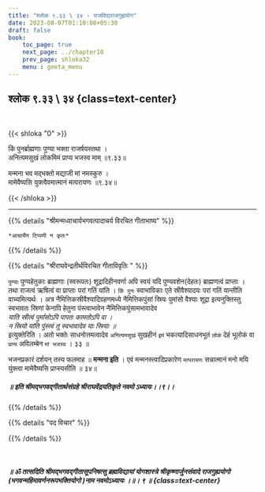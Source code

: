 ```yaml
---
title: "श्लोक ९.३३ \ ३४ - राजविद्यराजगुह्ययोग"
date: 2023-08-07T01:10:08+05:30
draft: false
book:
    toc_page: true
    next_page: ../chapter10
    prev_page: shloka32
    menu : geeta_menu
---
```




## श्लोक ९.३३ \ ३४ {class=text-center}

<br/>

{{< shloka  "0"  >}}

किं पुनर्ब्राह्मणाः पुण्या भक्ता राजर्षयस्तथा ।  
अनित्यमसुखं लोकमिमं प्राप्य भजस्व माम् ॥९.३३॥

मन्मना भव मद्भक्तो मद्याजी मां नमस्कुरु ।  
मामेवैष्यसि युक्त्वैवमात्मानं मत्परायणः ॥९.३४॥

{{< /shloka >}}


---


{{% details "श्रीमन्मध्वाचार्यभगवत्पादाचर्य विरचित  गीताभाष्य" %}}

`*आचार्येण टिप्पणी न कृतः*`

{{% /details %}}



{{% details "श्रीराघवेन्द्रतीर्थविरचित गीताविवृतिः " %}}


`पुण्याः` पुण्यहेतुकाः ब्राह्मणाः (स्वरूपतः) 
शूद्रादिहीनवर्णा अपि
स्वयं यदि पुण्यवशेन(देहतः) ब्राह्मणत्वं प्राप्ताः । 
तथा राजत्वं ऋषित्वं
वा प्राप्ताः परां गतिं यांति । `किं पुनः` स्वाभाविकाः 
एते स्रीवैश्यादयः परां गतिं यान्तीति वाच्यमित्यर्थः । 
अत्र नैमित्तिकस्रीवैश्यादिग्रहणमध्ये 
नैमित्तिकपुंसां स्रियः पुमांसो वैश्याः शूद्रा 
इत्यनुक्तिस्तु स्वभावतः स्रिणां केनापि हेतुना 
पंस्त्वाभावेन  नैमित्तिकपुंसामभावादेव  
*याति स्रीत्वं पुमांंसोऽपि पापतः कामतोऽपि वा ।*  
*न स्रियो यांति पुंस्त्वं तु स्वभावादेव याः स्रियाः ॥*  
इत्युक्तेरिति । अतो भक्तेः साधनोत्तमत्वादेव
`अनित्यमसुखं` सुखहीनं `इमं` भकत्यादिसाधनभूतं `लोकं` 
देहं भूलोकं वा `प्राप्य` अविलम्बेन `मां भजस्व` । ३३ ॥

भजनप्रकारं दर्शयन्‌ तस्य फलमाह ॥ **मन्मना इति** ।
एवं मन्मनस्त्वादिप्रकारेण `मत्परायणः` सन्नात्मानं मनो 
मयि युंक्त्वा मामेवैष्यसि प्राप्स्यसीति ॥ ३४॥

##### ॥ इति श्रीमद्भगवद्गीतार्थसंग्रहे श्रीराघवेंद्रयतिकृते नवमो ऽध्यायः।।९।।

{{% /details %}}



{{% details "पद विचार" %}}


{{% /details %}}

</br>

##### ॥ ॐ तत्सदिति श्रीमद्भगवद्गीतासूपनिषत्सु ब्रह्मविद्यायां योगशास्त्रे  श्रीकृष्णार्जुनसंवादे राजगुह्ययोगो (भगवन्महिमावर्णनरूपभक्तियोगो )नाम नवमोऽध्यायः ।॥। ९ ॥  {class=text-center}